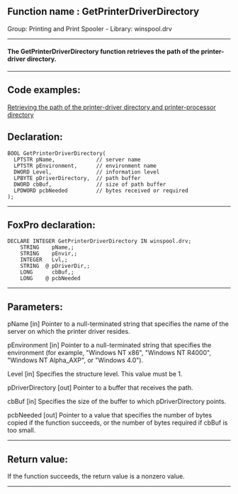 
## Function name : GetPrinterDriverDirectory
Group: Printing and Print Spooler - Library: winspool.drv    
***  


#### The GetPrinterDriverDirectory function retrieves the path of the printer-driver directory. 
***  


## Code examples:
[Retrieving the path of the printer-driver directory and printer-processor directory](../../samples/sample_359.md)  

## Declaration:
```foxpro  
BOOL GetPrinterDriverDirectory(
  LPTSTR pName,             // server name
  LPTSTR pEnvironment,      // environment name
  DWORD Level,              // information level
  LPBYTE pDriverDirectory,  // path buffer
  DWORD cbBuf,              // size of path buffer
  LPDWORD pcbNeeded         // bytes received or required
);  
```  
***  


## FoxPro declaration:
```foxpro  
DECLARE INTEGER GetPrinterDriverDirectory IN winspool.drv;
	STRING    pName,;
	STRING    pEnvir,;
	INTEGER   Lvl,;
	STRING  @ pDriverDir,;
	LONG      cbBuf,;
	LONG    @ pcbNeeded  
```  
***  


## Parameters:
pName 
[in] Pointer to a null-terminated string that specifies the name of the server on which the printer driver resides.

pEnvironment 
[in] Pointer to a null-terminated string that specifies the environment (for example, "Windows NT x86", "Windows NT R4000", "Windows NT Alpha_AXP", or "Windows 4.0").

Level 
[in] Specifies the structure level. This value must be 1. 

pDriverDirectory 
[out] Pointer to a buffer that receives the path. 

cbBuf 
[in] Specifies the size of the buffer to which pDriverDirectory points. 

pcbNeeded 
[out] Pointer to a value that specifies the number of bytes copied if the function succeeds, or the number of bytes required if cbBuf is too small. 
  
***  


## Return value:
If the function succeeds, the return value is a nonzero value.  
***  

